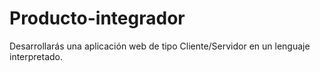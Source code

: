 # Producto-integrador
Desarrollarás una aplicación web de tipo Cliente/Servidor en un lenguaje interpretado.
